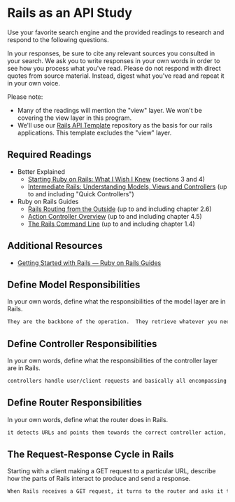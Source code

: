 # Rails as an API Study

Use your favorite search engine and the provided readings to research and
respond to the following questions.

In your responses, be sure to cite any relevant sources you consulted in your
search. We ask you to write responses in your own words in order to see how you
process what you've read. Please do not respond with direct quotes from source
material. Instead, digest what you've read and repeat it in your own voice.

Please note:

-   Many of the readings will mention the "view" layer. We won't be covering the
    view layer in this program.
-   We'll use our [Rails API Template](https://github.com/ga-wdi-boston/rails-api-template)
    repository as the basis for our rails applications.
    This template excludes the "view" layer.

## Required Readings

-   Better Explained
    -   [Starting Ruby on Rails: What I Wish I Knew](http://betterexplained.com/articles/starting-ruby-on-rails-what-i-wish-i-knew/)
        (sections 3 and 4)
    -   [Intermediate Rails: Understanding Models, Views and Controllers](http://betterexplained.com/articles/intermediate-rails-understanding-models-views-and-controllers/)
        (up to and including "Quick Controllers")
-   Ruby on Rails Guides
    -   [Rails Routing from the Outside](http://guides.rubyonrails.org/routing.html)
        (up to and including chapter 2.6)
    -   [Action Controller Overview](http://guides.rubyonrails.org/action_controller_overview.html)
        (up to and including chapter 4.5)
    -   [The Rails Command Line](http://guides.rubyonrails.org/command_line.html)
        (up to and including chapter 1.4)

## Additional Resources

-   [Getting Started with Rails — Ruby on Rails Guides](http://guides.rubyonrails.org/getting_started.html)

## Define Model Responsibilities

In your own words, define what the responsibilities of the model layer are in
Rails.

```md
They are the backbone of the operation.  They retrieve whatever you need from the database.  They talk to the db, store and validate data.
```

## Define Controller Responsibilities

In your own words, define what the responsibilities of the controller layer are
in Rails.

```md
controllers handle user/client requests and basically all encompassing browser tasks (data submissions, cookes and sessions)
```

## Define Router Responsibilities

In your own words, define what the router does in Rails.

```md
it detects URLs and points them towards the correct controller action, pairing it with the first matching route.
```

## The Request-Response Cycle in Rails

Starting with a client making a GET request to a particular URL, describe how
the parts of Rails interact to produce and send a response.

```md
When Rails receives a GET request, it turns to the router and asks it to match it to a route.  Whatever the first matching route that makes sense with the call, then it will pull whatever data the request was for.
```
